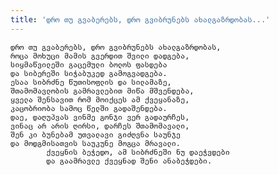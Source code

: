 ```yaml
---
title: 'დრო თუ გვაბერებს, დრო გვიბრუნებს ახალგაზრდობას...'
---
```


    დრო თუ გვაბერებს, დრო გვიბრუნებს ახალგაზრდობას,
    როცა მოხუცი მამის გვერდით შვილი დადგება,
    სიყმაწვილეში გაცემული ბოლოს ფასდება
    და სიბერეში სიჭაბუკედ გამოგვადგება.
    ესაა სიბრძნე წუთისოფლის და სილამაზე,
    შთამომავლობის გამრავლებით მიწა მშვენდება,
    ყველა შენსავით რომ მოიქცეს ამ ქვეყანაზე,
    კაცობრიობა სამოც წელში გადაშენდება.
    დაე, დაღუპვას ვინმე გონჯი ვერ გადაურჩეს,
    ვინაც არ არის ღირსი, დარჩეს შთამომავალი,
    შენ კი ბუნებამ უთვალავი გიძღვნა საუნჯე
    და მოდგმისათვის საუკუნე მოგცა მრავალი.
            ქვეყნის ბეჭედო, ამ სიბრძნეში ნუ დაეჭვდები
            და გაამრავლე ქვეყნად შენი ანაბეჭდები.
